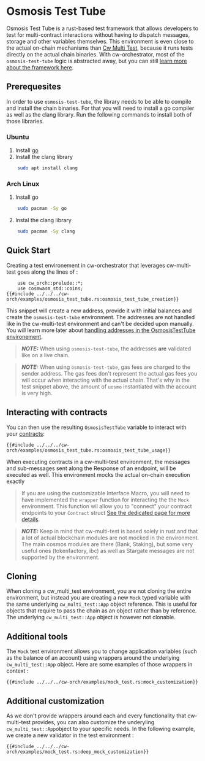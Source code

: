 # Osmosis Test Tube

Osmosis Test Tube is a rust-based test framework that allows developers to test for multi-contract interactions without having to dispatch messages, storage and other variables themselves. This environment is even close to the actual on-chain mechanisms than [Cw Multi Test](./cw-multi-test.md), because it runs tests directly on the actual chain binaries. With cw-orchestrator, most of the `osmosis-test-tube` logic is abstracted away, but you can still [learn more about the framework here](https://docs.rs/crate/osmosis-test-tube/latest).

## Prerequesites

In order to use `osmosis-test-tube`, the library needs to be able to compile and install the chain binaries. For that you will need to install a go compiler as well as the clang library. Run the following commands to install both of those libraries.

### Ubuntu
1. Install [go](https://go.dev/doc/install)
2. Install the clang library
```bash
    sudo apt install clang
``` 

### Arch Linux
1. Install go
```bash
    sudo pacman -Sy go
```
2. Instal the clang library
```bash
    sudo pacman -Sy clang
```

## Quick Start

Creating a test environement in cw-orchestrator that leverages cw-multi-test goes along the lines of : 

```rust,ignore
    use cw_orch::prelude::*;
    use cosmwasm_std::coins;
{{#include ../../../cw-orch/examples/osmosis_test_tube.rs:osmosis_test_tube_creation}}
```

This snippet will create a new address, provide it with initial balances and create the `osmosis-test-tube` environment.
The addresses are not handled like in the cw-multi-test environment and can't be decided upon manually. You will learn more later about [handling addresses in the OsmosisTestTube environement](#additional-customization). 

> **_NOTE:_** When using `osmosis-test-tube`, the addresses **are** validated like on a live chain.

> **_NOTE:_** When using `osmosis-test-tube`, gas fees are charged to the sender address. The gas fees don't represent the actual gas fees you will occur when interacting with the actual chain. That's why in the test snippet above, the amount of `uosmo` instantiated with the account is very high. 

## Interacting with contracts

You can then use the resulting `OsmosisTestTube` variable to interact with your [contracts](../single_contract/index.md): 

```rust,ignore
{{#include ../../../cw-orch/examples/osmosis_test_tube.rs:osmosis_test_tube_usage}}
```

When executing contracts in a cw-multi-test environment, the messages and sub-messages sent along the Response of an endpoint, will be executed as well.
This environment mocks the actual on-chain execution exactly 

> If you are using the customizable Interface Macro, you will need to have implemented the `wrapper` function for interacting the the `Mock` environment. This function wil allow you to "connect" your contract endpoints to your `Contract` struct [See the dedicated page for more details](../single_contract/interfaces.md#customizable-interface-macro).


> **_NOTE:_** Keep in mind that cw-multi-test is based solely in rust and that a lot of actual blockchain modules are not mocked in the environment. The main cosmos modules are there (Bank, Staking), but some very useful ones (tokenfactory, ibc) as well as Stargate messages are not supported by the environment.

## Cloning

When cloning a cw_multi_test environment, you are not cloning the entire environment, but instead you are creating a new `Mock` typed variable with the same underlying `cw_multi_test::App` object reference. This is useful for objects that require to pass the chain as an object rather than by reference.
The underlying `cw_multi_test::App` object is however not clonable.

## Additional tools

The `Mock` test environment allows you to change application variables (such as the balance of an account) using wrappers around the underlying `cw_multi_test::App` object. Here are some examples of those wrappers in context : 


```rust,ignore
{{#include ../../../cw-orch/examples/mock_test.rs:mock_customization}}
```

## Additional customization

As we don't provide wrappers around each and every functionality that cw-multi-test provides, you can also customize the underyling `cw_multi_test::App`object to your specific needs. In the following example, we create a new validator in the test environment : 

```rust,ignore
{{#include ../../../cw-orch/examples/mock_test.rs:deep_mock_customization}}
````